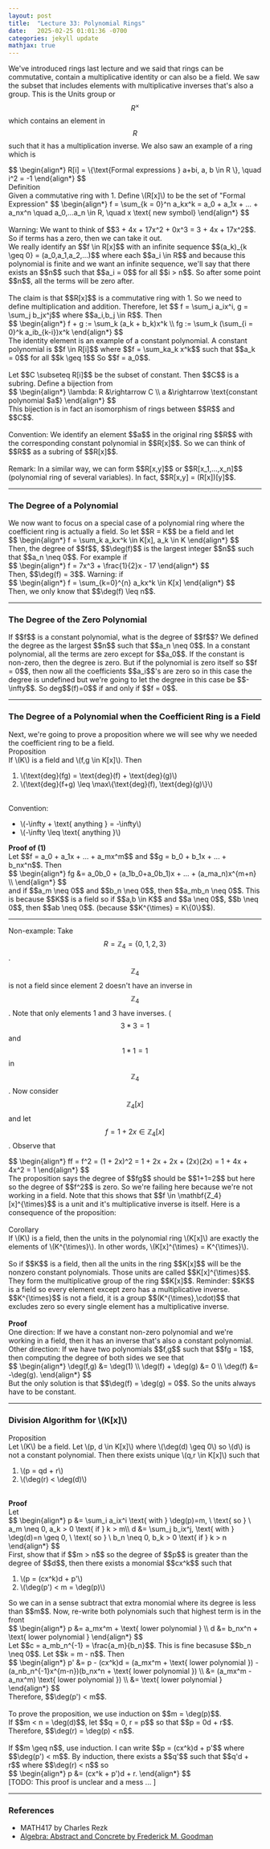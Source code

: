 ```yaml
---
layout: post
title:  "Lecture 33: Polynomial Rings"
date:   2025-02-25 01:01:36 -0700
categories: jekyll update
mathjax: true
---
```

We've introduced rings last lecture and we said that rings can be commutative, contain a multiplicative identity or can also be a field. We saw the subset that includes elements with multiplicative inverses that's also a group. This is the Units group or $$R^{\times}$$ which contains an element in $$R$$ such that it has a multiplication inverse. We also saw an example of a ring which is
<div>
$$
\begin{align*}
R[i] = \{\text{Formal expressions } a+bi, a, b \in R \}, \quad i^2 = -1
\end{align*}
$$
</div>

<!----------------------------------------------------------------------------->
<div class="mintheaderdiv">
Definition
</div>
<div class="mintbodydiv">
Given a commutative ring with 1. Define \(R[x]\) to be the set of "Formal Expression"
$$
\begin{align*}
f = \sum_{k = 0}^n a_kx^k = a_0 + a_1x + ... + a_nx^n \quad a_0,...a_n \in R, \quad x \text{ new symbol}
\end{align*}
$$
</div>
<!--------------------------------------------------------------------------->
<br>
Warning: We want to think of $$3 + 4x + 17x^2 + 0x^3 = 3 + 4x + 17x^2$$. So if terms has a zero, then we can take it out. 
<br>
We really identify an $$f \in R[x]$$ with an infinite sequence $$(a_k)_{k \geq 0} = (a_0,a_1,a_2,...)$$ where each $$a_i \in R$$ and because this polynomial is finite and we want an infinite sequence, we'll say that there exists an $$n$$ such that $$a_i = 0$$ for all $$i > n$$. So after some point $$n$$, all the terms will be zero after.
<br>
<br>
The claim is that $$R[x]$$ is a commutative ring with 1. So we need to define multiplication and addition. Therefore, let $$ f = \sum_i a_ix^i, g = \sum_j b_jx^j$$ where $$a_i,b_j \in R$$. Then
<div>
$$
\begin{align*}
f + g := \sum_k (a_k + b_k)x^k \\
fg := \sum_k (\sum_{i = 0}^k a_ib_{k-i})x^k
\end{align*}
$$
</div>
<!--------------------------------------------------------------------------->
The identity element is an example of a constant polynomial. A constant polynomial is $$f \in R[i]$$ where $$f = \sum_ka_k x^k$$ such that $$a_k = 0$$ for all $$k \geq 1$$ So $$f = a_0$$.
<br>
<br>
Let $$C \subseteq R[i]$$ be the subset of constant. Then $$C$$ is a subring. Define a bijection from
<div>
$$
\begin{align*}
\lambda: R &\rightarrow C \\
         a &\rightarrow \text{constant polynomial $a$}
\end{align*}
$$
</div>
This bijection is in fact an isomorphism of rings between $$R$$ and $$C$$. 
<br>
<br>
Convention: We identify an element $$a$$ in the original ring $$R$$ with the corresponding constant polynomial in $$R[x]$$. So we can think of $$R$$ as a subring of $$R[x]$$. 
<br>
<br>
Remark: In a similar way, we can form $$R[x,y]$$ or $$R[x_1,...,x_n]$$ (polynomial ring of several variables). In fact, $$R[x,y] = (R[x])[y]$$.
<hr>

<!----------------------------------------------------------------------->
<h3>The Degree of a Polynomial</h3>
We now want to focus on a special case of a polynomial ring where the coefficient ring is actually a field. So let $$R = K$$ be a field and let 
<div>
$$
\begin{align*}
f = \sum_k a_kx^k \in K[x], a_k \in K
\end{align*}
$$
</div>
Then, the degree of $$f$$, $$\deg(f)$$ is the largest integer $$n$$ such that $$a_n \neq 0$$. For example if
<div>
$$
\begin{align*}
f = 7x^3 + \frac{1}{2}x - 17
\end{align*}
$$
</div>
Then, $$\deg(f) = 3$$. Warning: if 
<div>
$$
\begin{align*}
f = \sum_{k=0}^{n} a_kx^k \in K[x]
\end{align*}
$$
</div>
Then, we only know that $$\deg(f) \leq n$$.
<hr>

<!------------------------------------------------------------------------>
<h3>The Degree of the Zero Polynomial</h3>
If $$f$$ is a constant polynomial, what is the degree of $$f$$? We defined the degree as the largest $$n$$ such that $$a_n \neq 0$$. In a constant polynomial, all the terms are zero except for $$a_0$$. If the constant is non-zero, then the degree is zero. But if the polynomial is zero itself so $$f = 0$$, then now all the coefficients $$a_i$$'s are zero so in this case the degree is undefined but we're going to let the degree in this case be $$-\infty$$. So deg$$(f)=0$$ if and only if $$f = 0$$. 
<hr>

<!------------------------------------------------------------------------>
<h3>The Degree of a Polynomial when the Coefficient Ring is a Field</h3>
Next, we're going to prove a proposition where we will see why we needed the coefficient ring to be a field.
<br>
<!------------------------------------------------------------------------>
<div class="peachheaderdiv">
Proposition
</div>
<div class="peachbodydiv">
If \(K\) is a field and \(f,g \in K[x]\). Then
<ol> 
	<li>\(\text{deg}(fg) = \text{deg}(f) + \text{deg}(g)\)</li>
	<li>\(\text{deg}(f+g) \leq \max\{\text{deg}(f), \text{deg}(g)\}\)</li>
</ol>
</div>
<!------------------------------------------------------------------------>
<br>
Convention: 
<ul>
	<li>\(-\infty + \text{ anything } = -\infty\)</li>
	<li>\(-\infty \leq \text{ anything }\)</li>
</ul>
<b>Proof of (1)</b>
<br>
Let $$f = a_0 + a_1x + ... + a_mx^m$$ and $$g = b_0 + b_1x + ... + b_nx^n$$. Then
<div>
$$
\begin{align*}
fg &= a_0b_0 + (a_1b_0+a_0b_1)x + ... + (a_ma_n)x^{m+n} \\
\end{align*}
$$
</div>
and if $$a_m \neq 0$$ and $$b_n \neq 0$$, then $$a_mb_n \neq 0$$. This is because $$K$$ is a field so if $$a,b \in K$$ and $$a \neq 0$$, $$b \neq 0$$, then $$ab \neq 0$$. (because $$K^{\times} = K\{0\}$$). 
<hr>

Non-example: Take $$R = \mathbb{Z}_4 = \{0,1,2,3\}$$. $$\mathbb{Z}_4$$ is not a field since element 2 doesn't have an inverse in $$\mathbb{Z}_4$$. Note that only elements 1 and 3 have inverses. ($$3*3 = 1$$ and $$1*1 = 1$$ in $$\mathbb{Z}_4$$. Now consider $$\mathbb{Z}_4[x]$$ and let $$f = 1 + 2x \in \mathbb{Z}_4[x]$$. Observe that
<div>
$$
\begin{align*}
ff = f^2 = (1 + 2x)^2 = 1 + 2x + 2x + (2x)(2x) = 1 + 4x + 4x^2 = 1
\end{align*}
$$
</div>
The proposition says the degree of $$fg$$ should be $$1+1=2$$ but here so the degree of $$f^2$$ is zero. So we're failing here because we're not working in a field. Note that this shows that $$f \in \mathbf{Z_4}[x]^{\times}$$ is a unit and it's multiplicative inverse is itself.  Here is a consequence of the proposition:
<br>
<br>
<!------------------------------------------------------------------------>
<div class="peachheaderdiv">
Corollary
</div>
<div class="peachbodydiv">
If \(K\) is a field, then the units in the polynomial ring \(K[x]\) are exactly the elements of \(K^{\times}\). In other words, \(K[x]^{\times} = K^{\times}\).
</div>
<!------------------------------------------------------------------------>
<br>
So if $$K$$ is a field, then all the units in the ring $$K[x]$$ will be the nonzero constant polynomials. Those units are called $$K[x]^{\times}$$. They form the multiplicative group of the ring $$K[x]$$. Reminder: $$K$$ is a field so every element except zero has a multiplicative inverse. $$K^{\times}$$ is not a field, it is a group $$(K^{\times},\cdot)$$ that excludes zero so every single element has a multiplicative inverse. 
<br>
<br>
<b>Proof</b>
<br>
One direction: If we have a constant non-zero polynomial and we're working in a field, then it has an inverse that's also a constant polynomial.
<br>
Other direction: If we have two polynomials $$f,g$$ such that $$fg = 1$$, then computing the degree of both sides we see that 
<div>
$$
\begin{align*}
\deg(f,g) &= \deg(1) \\
\deg(f) + \deg(g) &= 0 \\
\deg(f) &= -\deg(g).
\end{align*}
$$
</div>
But the only solution is that $$\deg(f) = \deg(g) = 0$$. So the units always have to be constant.
<hr>

<!------------------------------------------------------------------------->
<h3>Division Algorithm for \(K[x]\)</h3>
<!------------------------------------------------------------------------>
<div class="peachheaderdiv">
Proposition
</div>
<div class="peachbodydiv">
Let \(K\) be a field. Let \(p, d \in K[x]\) where \(\deg(d) \geq 0\) so \(d\) is not a constant polynomial. Then there exists unique \(q,r \in K[x]\) such that
<ol>
	<li>\(p = qd + r\)</li>
	<li>\(\deg(r) < \deg(d)\)</li>
</ol>
</div>
<!------------------------------------------------------------------------->
<br>
<b>Proof</b>
<br>
Let
<div>
$$
\begin{align*}
p &= \sum_i a_ix^i \text{ with } \deg(p)=m, \ \text{ so } \ a_m \neq 0, a_k > 0 \text{ if } k > m\\
d &= \sum_j b_ix^j, \text{ with } \deg(d)=n \geq 0, \ \text{ so } \ b_n \neq 0, b_k > 0 \text{ if } k > n
\end{align*}
$$
</div>
First, show that if $$m > n$$ so the degree of $$p$$ is greater than the degree of $$d$$, then there exists a monomial $$cx^k$$ such that
<ol>
	<li>\(p = (cx^k)d + p'\)</li>
	<li>\(\deg(p') < m = \deg(p)\)</li>
</ol>
So we can in a sense subtract that extra monomial where its degree is less than $$m$$. Now, re-write both polynomials such that highest term is in the front
<div>
$$
\begin{align*}
p &= a_mx^m + \text{ lower polynomial } \\
d &= b_nx^n + \text{ lower polynomial }
\end{align*}
$$
</div>
Let $$c = a_mb_n^{-1} = \frac{a_m}{b_n}$$. This is fine becasuse $$b_n \neq 0$$. Let $$k = m - n$$. Then 
<div>
$$
\begin{align*}
p' &= p - (cx^k)d = (a_mx^m + \text{ lower polynomial }) - (a_nb_n^{-1}x^{m-n})(b_nx^n + \text{ lower polynomial }) \\
&= (a_mx^m - a_nx^m) \text{ lower polynomial }) \\
&= \text{ lower polynomial }
\end{align*}
$$
</div>
Therefore, $$\deg(p') < m$$. 
<br>
<br>
To prove the proposition, we use induction on $$m = \deg(p)$$. <br>
If $$m < n = \deg(d)$$, let $$q = 0, r = p$$ so that $$p = 0d + r$$. Therefore, $$\deg(r) = \deg(p) < n$$. 
<br>
<br>
If $$m \geq n$$, use induction. I can write $$p = (cx^k)d + p'$$ where $$\deg(p') < m$$. By induction, there exists a $$q'$$ such that $$q'd + r$$ where $$\deg(r) < n$$ so 
<div>
$$
\begin{align*}
p &= (cx^k + p')d + r.
\end{align*}
$$
</div>
[TODO: This proof is unclear and a mess ... ]
<hr>

<!------------------------------------------------------------------------->
<h3>References</h3>
<ul>
	<li>MATH417 by Charles Rezk</li>
	<li><a href="https://homepage.divms.uiowa.edu/~goodman/algebrabook.dir/algebrabook.html">Algebra: Abstract and Concrete by Frederick M. Goodman</a></li>
</ul>






















